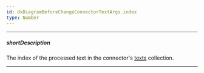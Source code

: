 ```yaml
---
id: dxDiagramBeforeChangeConnectorTextArgs.index
type: Number
---
```

---
##### shortDescription
The index of the processed text in the connector's [texts](/api-reference/10%20UI%20Components/dxDiagram/7%20Interfaces/dxDiagramConnector/texts.md '/Documentation/ApiReference/UI_Components/dxDiagram/Interfaces/dxDiagramConnector/#texts') collection.

---
